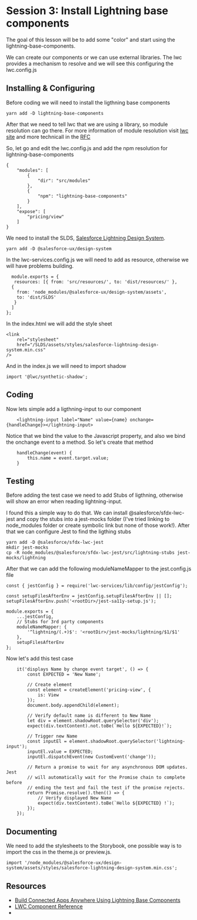 # Session 3: Install Lightning base components

The goal of this lesson will be to add some "color" and start using the lightning-base-components. 

We can create our components or we can use external libraries. The lwc provides a mechanism to resolve and we will see this configuring the lwc.config.js


## Installing & Configuring
Before coding we will need to install the ligthning base components

````
yarn add -D lightning-base-components
````

After that we need to tell lwc that we are using a library, so module resolution can go there. For more information of module resolution visit [lwc site](https://lwc.dev/guide/es_modules#module-resolution) and more technicall in the [RFC](https://rfcs.lwc.dev/rfcs/lwc/0020-module-resolution)

So, let go and edit the lwc.config.js and add the npm resolution for lightning-base-components

````
{
    "modules": [
        {
            "dir": "src/modules"
        },
        {
            "npm": "lightning-base-components"
        }       
    ],
    "expose": [
        "pricing/view"
    ]
}
````


We need to install the SLDS, [Salesforce Lightning Design System](https://www.lightningdesignsystem.com/).

````
yarn add -D @salesforce-ux/design-system
````

In the  lwc-services.config.js we will need to add as resource, otherwise we will have problems building.

````
  module.exports = {
   resources: [{ from: 'src/resources/', to: 'dist/resources/' },
  {
    from: 'node_modules/@salesforce-ux/design-system/assets',
    to: 'dist/SLDS'
   }
  ]
};
`````

In the index.html we will add the style sheet

`````
<link
    rel="stylesheet"
    href="/SLDS/assets/styles/salesforce-lightning-design-system.min.css"
/>
`````

And in the index.js we will need to import shadow

`````
import '@lwc/synthetic-shadow';
`````


## Coding

Now lets simple add a ligthning-input to our component

````
    <lightning-input label="Name" value={name} onchange={handleChange}></lightning-input>
````

Notice that we bind the value to the Javascript property, and also we bind the onchange event to a method. So let's create that method

````
    handleChange(event) {
        this.name = event.target.value;
    }
````

## Testing

Before adding the test case we need to add Stubs of ligthning, otherwise will show an error when reading lightning-input. 

I found this a simple way to do that. We can install @salesforce/sfdx-lwc-jest and copy the stubs into a jest-mocks folder (I've tried linking to node_modules folder or create symbolic link but none of those work!).  After that we can configure Jest to find the ligthing stubs

````
yarn add -D @salesforce/sfdx-lwc-jest
mkdir jest-mocks
cp -R node_modules/@salesforce/sfdx-lwc-jest/src/lightning-stubs jest-mocks/lightning
````

After that we can add the following moduleNameMapper to the jest.config.js file

````
const { jestConfig } = require('lwc-services/lib/config/jestConfig');

const setupFilesAfterEnv = jestConfig.setupFilesAfterEnv || [];
setupFilesAfterEnv.push('<rootDir>/jest-sa11y-setup.js');

module.exports = {
    ...jestConfig,
    // Stubs for 3rd party components
    moduleNameMapper: {
        '^lightning/(.+)$': '<rootDir>/jest-mocks/lightning/$1/$1'
    },
    setupFilesAfterEnv
};

````



Now let's add this test case 

````
    it('displays Name by change event target', () => {
        const EXPECTED = 'New Name';

        // Create element
        const element = createElement('pricing-view', {
            is: View
        });
        document.body.appendChild(element);

        // Verify default name is different to New Name
        let div = element.shadowRoot.querySelector('div');
        expect(div.textContent).not.toBe(`Hello ${EXPECTED}!`);

        // Trigger new Name
        const inputEl = element.shadowRoot.querySelector('lightning-input');
        inputEl.value = EXPECTED;
        inputEl.dispatchEvent(new CustomEvent('change'));

        // Return a promise to wait for any asynchronous DOM updates. Jest
        // will automatically wait for the Promise chain to complete before
        // ending the test and fail the test if the promise rejects.
        return Promise.resolve().then(() => {
            // Verify displayed New Name
            expect(div.textContent).toBe(`Hello ${EXPECTED} !`);
        });
    });
````

## Documenting
We need to add the stylesheets to the Storybook, one possible way is to import the css in the theme.js or preview.js.

````
import '/node_modules/@salesforce-ux/design-system/assets/styles/salesforce-lightning-design-system.min.css';
````


## Resources

* [Build Connected Apps Anywhere Using Lightning Base Components](https://developer.salesforce.com/blogs/2020/12/build-connected-apps-anywhere-using-lightning-base-components.html)
* [LWC Component Reference](https://developer.salesforce.com/docs/component-library/overview/components)
* 


